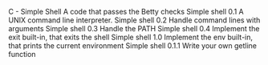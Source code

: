 C - Simple Shell
A code that passes the Betty checks
    Simple shell 0.1
A UNIX command line interpreter.
    Simple shell 0.2
Handle command lines with arguments
    Simple shell 0.3
    Handle the PATH
Simple shell 0.4
    Implement the exit built-in, that exits the shell
Simple shell 1.0
    Implement the env built-in, that prints the current environment
Simple shell 0.1.1
    Write your own getline function
